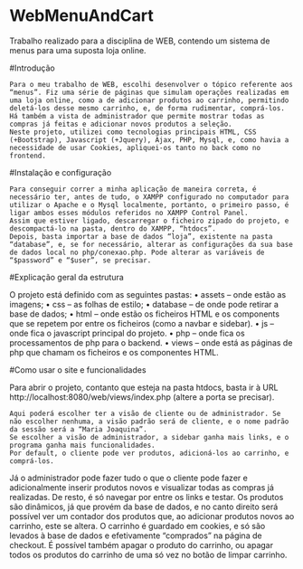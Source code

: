 # WebMenuAndCart
Trabalho realizado para a disciplina de WEB, contendo um sistema de menus para uma suposta loja online.

#Introdução
	
	Para o meu trabalho de WEB, escolhi desenvolver o tópico referente aos “menus”. Fiz uma série de páginas que simulam operações realizadas em uma loja online, como a de adicionar produtos ao carrinho, permitindo deletá-los desse mesmo carrinho, e, de forma rudimentar, comprá-los.
	Há também a vista de administrador que permite mostrar todas as compras já feitas e adicionar novos produtos a seleção.
	Neste projeto, utilizei como tecnologias principais HTML, CSS (+Bootstrap), Javascript (+Jquery), Ajax, PHP, Mysql, e, como havia a necessidade de usar Cookies, apliquei-os tanto no back como no frontend. 

#Instalação e configuração

	Para conseguir correr a minha aplicação de maneira correta, é necessário ter, antes de tudo, o XAMPP configurado no computador para utilizar o Apache e o Mysql localmente, portanto, o primeiro passo, é ligar ambos esses módulos referidos no XAMPP Control Panel.
	Assim que estiver ligado, descarregar o ficheiro zipado do projeto, e descompactá-lo na pasta, dentro do XAMPP, “htdocs”.
	Depois, basta importar a base de dados “loja”, existente na pasta “database”, e, se for necessário, alterar as configurações da sua base de dados local no php/conexao.php. Pode alterar as variáveis de “$password” e “$user”, se precisar.

#Explicação geral da estrutura

O projeto está definido com as seguintes pastas:
•	assets – onde estão as imagens;
•	css –  as folhas de estilo;
•	database – de onde pode retirar a base de dados;
•	html – onde estão os ficheiros HTML e os components que se repetem por entre os ficheiros (como a navbar e sidebar). 
•	js – onde fica o javascript principal do projeto.
•	php – onde fica os processamentos de php para o backend. 
•	views – onde está as páginas de php que chamam os ficheiros e os componentes HTML. 


#Como usar o site e funcionalidades 


Para abrir o projeto, contanto que esteja na pasta htdocs, basta ir à URL http://localhost:8080/web/views/index.php (altere a porta se precisar).

	Aqui poderá escolher ter a visão de cliente ou de administrador. Se não escolher nenhuma, a visão padrão será de cliente, e o nome padrão da sessão será a “Maria Joaquina”. 
	Se escolher a visão de administrador, a sidebar ganha mais links, e o programa ganha mais funcionalidades. 
	Por default, o cliente pode ver produtos, adicioná-los ao carrinho, e comprá-los. 
Já o administrador pode fazer tudo o que o cliente pode fazer e adicionalmente inserir produtos novos e visualizar todas as compras já realizadas. 
De resto, é só navegar por entre os links e testar. Os produtos são dinâmicos, já que provém da base de dados, e no canto direito será possível ver um contador dos produtos que, ao adicionar produtos novos ao carrinho, este se altera.
O carrinho é guardado em cookies, e só são levados à base de dados e efetivamente “comprados” na página de checkout. É possível também apagar o produto do carrinho, ou apagar todos os produtos do carrinho de uma só vez no botão de limpar carrinho. 
	
